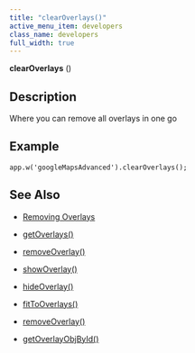 ```yaml
---
title: "clearOverlays()"
active_menu_item: developers
class_name: developers
full_width: true
---
```



**clearOverlays** ()

## Description

Where you can remove all overlays in one go

## **Example**

    app.w('googleMapsAdvanced').clearOverlays();
     
     
   

## **See Also**

 - [Removing Overlays](../../../../product-guide/advanced-important-widgets/google-v3-maps-widget/working-with-overlays/removing-overlays)

 - [getOverlays()](getoverlays)

 - [removeOverlay()](removeoverlay)

 - [showOverlay()](showoverlayid)

 - [hideOverlay()](hideoverlay)

 - [fitToOverlays()](fittooverlays)

 - [removeOverlay()](removeoverlay)

 - [getOverlayObjById()](getoverlayobjbyidid)

